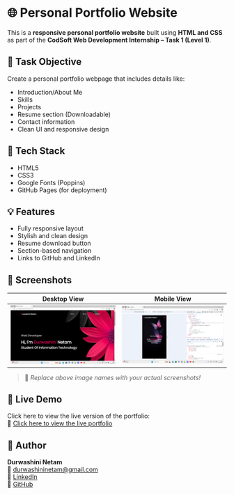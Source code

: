# 🌐 Personal Portfolio Website

This is a **responsive personal portfolio website** built using **HTML and CSS** as part of the **CodSoft Web Development Internship – Task 1 (Level 1)**.

## 📌 Task Objective

Create a personal portfolio webpage that includes details like:

- Introduction/About Me
- Skills
- Projects
- Resume section (Downloadable)
- Contact information
- Clean UI and responsive design

## 🔧 Tech Stack

- HTML5
- CSS3
- Google Fonts (Poppins)
- GitHub Pages (for deployment)

## 💡 Features

- Fully responsive layout
- Stylish and clean design
- Resume download button
- Section-based navigation
- Links to GitHub and LinkedIn

## 📸 Screenshots

| Desktop View | Mobile View |
|--------------|-------------|
| ![Desktop Screenshot](./Screenshot-desktop.png) | ![Mobile Screenshot](./Screenshot-mobile.png) |

> 📌 *Replace above image names with your actual screenshots!*

## 🚀 Live Demo

Click here to view the live version of the portfolio:  
🔗 [Click here to view the live portfolio](https://durwashini-netam.github.io/CODSOFT/Task1/)

## 📝 Author

**Durwashini Netam**  
📧 durwashininetam@gmail.com  
🔗 [LinkedIn](https://www.linkedin.com/in/durwashini-netam-146b2a29b/)  
🐙 [GitHub](https://github.com/Durwashini-Netam)




